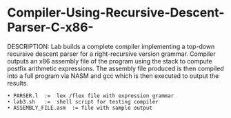 # Compiler-Using-Recursive-Descent-Parser-C-x86-

DESCRIPTION:
Lab builds a complete compiler implementing a top-down recursive descent parser for a 
right-recursive version grammar. Compiler outputs an x86 assembly file of the program 
using the stack to compute postfix arithmetic expressions. The assembly file produced 
is then compiled into a full program via NASM and gcc which is then executed to output 
the results.


	
	• PARSER.l  := 	lex /flex file with expression grammar
	• lab3.sh   :=  shell script for testing compiler
	• ASSEMBLY_FILE.asm  := file with sample output
